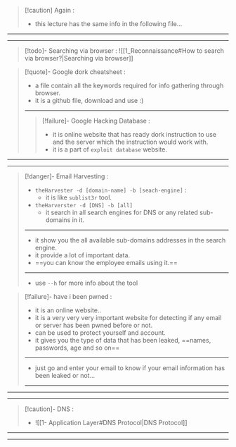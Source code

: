 
>[!caution] Again :
>- this lecture has the same info in the following file...

---
---

>[!todo]- Searching via browser :
![[1_Reconnaissance#How to search via browser?|Searching via browser]]

>[!quote]- Google dork cheatsheet :
>- a file contain all the keywords required for info gathering through browser.
>- it is a github file, download and use :)
>---
>>[!failure]- Google Hacking Database :
>>- it is online website that has ready dork instruction to use and the server which the instruction would work with.
>>- it is a part of `exploit database` website.

---
---

>[!danger]- Email Harvesting :
>- `theHarvester -d [domain-name] -b [seach-engine]` :
>	- it is like `sublist3r` tool.
>- `theHarverster -d [DNS] -b [all]`
>	- it search in all search engines for DNS or any related sub-domains in it.
>---
>- it show you the all available sub-domains addresses in the search engine.
>- it provide a lot of important data.
>- ==you can know the employee emails using it.==
>---
>- use `--h` for more info about the tool

>[!failure]- have i been pwned :
>- it is an online website..
>- it is a very very very important website for detecting if any email or server has been pwned before or not.
>- can be used to protect yourself and account.
>- it gives you the type of data that has been leaked, ==names, passwords, age and so on==
>---
>- just go and enter your email to know if your email information has been leaked or not...
>----

---
---

>[!caution]- DNS :
>- ![[1- Application Layer#DNS Protocol|DNS Protocol]]

---
---

